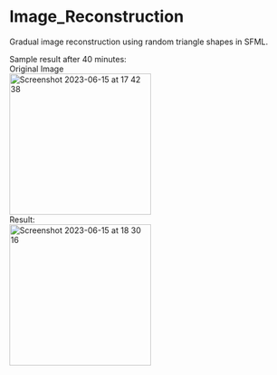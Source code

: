 # Image_Reconstruction
Gradual image reconstruction using random triangle shapes in SFML.

Sample result after 40 minutes:
<br>
Original Image
<br>
<img width="250" alt="Screenshot 2023-06-15 at 17 42 38" src="https://github.com/Lethal-Tempo/Image_Reconstruction/assets/115934067/28e2d0c2-015a-4be0-8102-a3c1c8968031">
<br>
Result:
<br>
<img width="250" alt="Screenshot 2023-06-15 at 18 30 16" src="https://github.com/Lethal-Tempo/Image_Reconstruction/assets/115934067/eeb25e2b-6ed6-4597-9f48-23ffb8a8530c">

